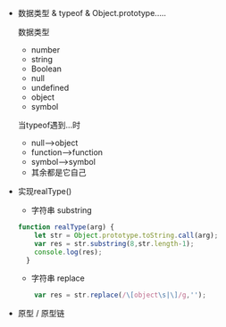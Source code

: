 
- 数据类型 & typeof & Object.prototype.....

    数据类型
    * number
    * string
    * Boolean
    * null
    * undefined
    * object
    * symbol
    
    当typeof遇到...时
    * null-->object
    * function-->function
    * symbol-->symbol
    * 其余都是它自己
- 实现realType()
  - 字符串 substring
  ```js
  function realType(arg) {
      let str = Object.prototype.toString.call(arg);
      var res = str.substring(8,str.length-1);
      console.log(res);
    }
    ```
  - 字符串 replace
  ```js
      var res = str.replace(/\[object\s|\]/g,'');
    ```
- 原型 / 原型链
